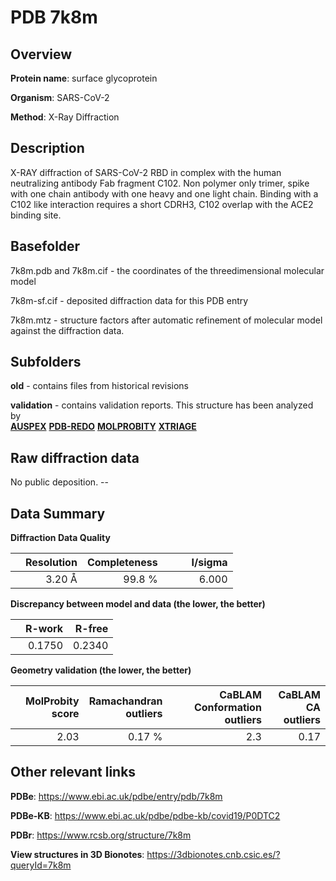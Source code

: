 # PDB 7k8m

## Overview

**Protein name**: surface glycoprotein

**Organism**: SARS-CoV-2

**Method**: X-Ray Diffraction

## Description

X-RAY diffraction of SARS-CoV-2 RBD in complex with the human neutralizing antibody Fab fragment C102. Non polymer only trimer, spike with one chain antibody with one heavy and one light chain. Binding with a C102 like interaction requires a short CDRH3, C102 overlap with the ACE2 binding site. 

## Basefolder

7k8m.pdb and 7k8m.cif - the coordinates of the threedimensional molecular model

7k8m-sf.cif - deposited diffraction data for this PDB entry

7k8m.mtz - structure factors after automatic refinement of molecular model against the diffraction data.

## Subfolders



**old** - contains files from historical revisions

**validation** - contains validation reports. This structure has been analyzed by <br>[**AUSPEX**](https://github.com/thorn-lab/coronavirus_structural_task_force/tree/master/pdb/surface_glycoprotein/SARS-CoV-2/7k8m/validation/auspex) [**PDB-REDO**](https://github.com/thorn-lab/coronavirus_structural_task_force/tree/master/pdb/surface_glycoprotein/SARS-CoV-2/7k8m/validation/pdb-redo) [**MOLPROBITY**](https://github.com/thorn-lab/coronavirus_structural_task_force/tree/master/pdb/surface_glycoprotein/SARS-CoV-2/7k8m/validation/molprobity) [**XTRIAGE**](https://github.com/thorn-lab/coronavirus_structural_task_force/blob/master/pdb/surface_glycoprotein/SARS-CoV-2/7k8m/validation/Xtriage_output.log)   



## Raw diffraction data

No public deposition. --<br> 

## Data Summary
**Diffraction Data Quality**

|   | Resolution | Completeness| I/sigma |
|---|-------------:|----------------:|--------------:|
|   |3.20 Å|99.8  %|<img width=50/>6.000|

**Discrepancy between model and data (the lower, the better)**

|   | **R-work**| **R-free**   
|---|-------------:|----------------:|           
||  0.1750|  0.2340|

**Geometry validation (the lower, the better)**

|   |**MolProbity<br>score**| **Ramachandran<br>outliers** | **CaBLAM<br>Conformation outliers** | **CaBLAM<br>CA outliers** |
|---|-------------:|----------------:|----------------:|----------------:|
||  2.03|  0.17 %|2.3|0.17|

 

 



## Other relevant links 
**PDBe**:  https://www.ebi.ac.uk/pdbe/entry/pdb/7k8m

**PDBe-KB**: https://www.ebi.ac.uk/pdbe/pdbe-kb/covid19/P0DTC2 
 
**PDBr**: https://www.rcsb.org/structure/7k8m 

**View structures in 3D Bionotes**: https://3dbionotes.cnb.csic.es/?queryId=7k8m

